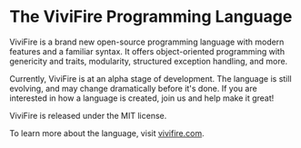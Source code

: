 # The ViviFire Programming Language

ViviFire is a brand new open-source programming language with modern features
and a familiar syntax.  It offers object-oriented programming with genericity
and traits, modularity, structured exception handling, and more.

Currently, ViviFire is at an alpha stage of development. The language is still
evolving, and may change dramatically before it's done.  If you are interested
in how a language is created, join us and help make it great!

ViviFire is released under the MIT license.

To learn more about the language, visit [vivifire.com](http://vivifire.com).
